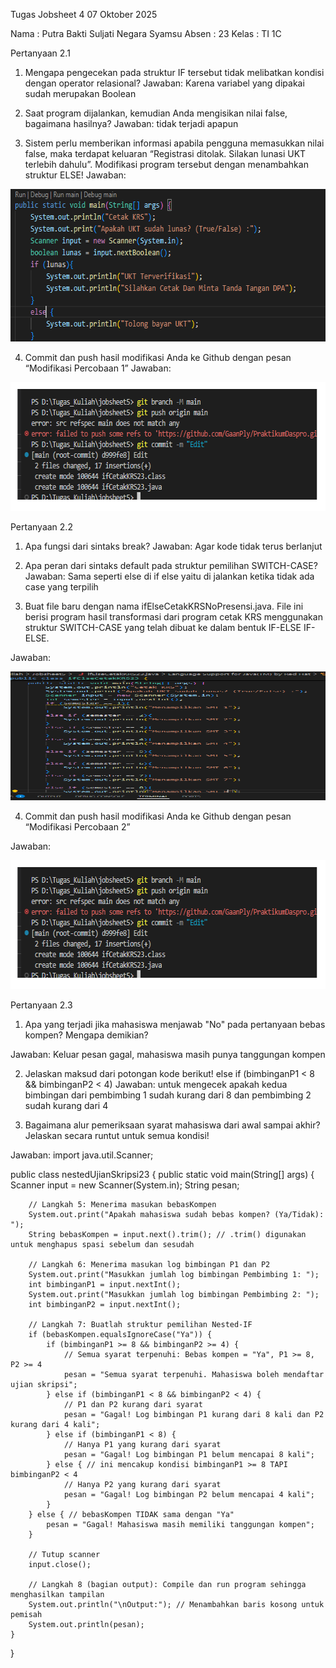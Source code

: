 Tugas Jobsheet 4
07 Oktober 2025

Nama	: Putra Bakti Suljati Negara Syamsu
Absen	: 23
Kelas	: TI 1C

Pertanyaan 2.1

1. Mengapa pengecekan pada struktur IF tersebut tidak melibatkan kondisi dengan operator relasional?
Jawaban:
Karena variabel yang dipakai sudah merupakan Boolean

2. Saat program dijalankan, kemudian Anda mengisikan nilai false, bagaimana hasilnya?
Jawaban:
tidak terjadi apapun

3. Sistem perlu memberikan informasi apabila pengguna memasukkan nilai false, maka terdapat keluaran “Registrasi ditolak. Silakan lunasi UKT terlebih dahulu”. Modifikasi program tersebut dengan menambahkan struktur ELSE!
Jawaban:

<img width="620" height="244" alt="image" src="/FOTO/SS1.png" />


4. Commit dan push hasil modifikasi Anda ke Github dengan pesan “Modifikasi Percobaan 1” 
Jawaban:

<img width="625" height="206" alt="image" src="/FOTO/SS2.png" />


Pertanyaan 2.2
	
1. Apa fungsi dari sintaks break?
Jawaban:
Agar kode tidak terus berlanjut

2. Apa peran dari sintaks default pada struktur pemilihan SWITCH-CASE?
Jawaban:
Sama seperti else di if else yaitu di jalankan ketika tidak ada case yang terpilih

3. Buat file baru dengan nama ifElseCetakKRSNoPresensi.java. File ini berisi program hasil transformasi dari program cetak KRS menggunakan struktur SWITCH-CASE yang telah dibuat ke dalam bentuk IF-ELSE IF-ELSE.

Jawaban:

<img width="625" height="206" alt="image" src="/FOTO/SS3.png" />

4. Commit dan push hasil modifikasi Anda ke Github dengan pesan “Modifikasi Percobaan 2” 

Jawaban:

<img width="625" height="206" alt="image" src="/FOTO/SS2.png" />

Pertanyaan 2.3
1. Apa yang terjadi jika mahasiswa menjawab "No" pada pertanyaan bebas kompen?
Mengapa demikian?

Jawaban:
Keluar pesan gagal, mahasiswa masih punya tanggungan kompen

2. Jelaskan maksud dari potongan kode berikut!
    else if (bimbinganP1 < 8 && bimbinganP2 < 4)
Jawaban:
untuk mengecek apakah kedua bimbingan dari pembimbing 1 sudah kurang dari 8 dan pembimbing 2 sudah kurang dari 4

3. Bagaimana alur pemeriksaan syarat mahasiswa dari awal sampai akhir? Jelaskan secara
runtut untuk semua kondisi!

Jawaban: 
import java.util.Scanner;

public class nestedUjianSkripsi23 {
    public static void main(String[] args) {
        Scanner input = new Scanner(System.in);
        String pesan;

        // Langkah 5: Menerima masukan bebasKompen
        System.out.print("Apakah mahasiswa sudah bebas kompen? (Ya/Tidak): ");
        String bebasKompen = input.next().trim(); // .trim() digunakan untuk menghapus spasi sebelum dan sesudah

        // Langkah 6: Menerima masukan log bimbingan P1 dan P2
        System.out.print("Masukkan jumlah log bimbingan Pembimbing 1: ");
        int bimbinganP1 = input.nextInt();
        System.out.print("Masukkan jumlah log bimbingan Pembimbing 2: ");
        int bimbinganP2 = input.nextInt();

        // Langkah 7: Buatlah struktur pemilihan Nested-IF
        if (bebasKompen.equalsIgnoreCase("Ya")) {
            if (bimbinganP1 >= 8 && bimbinganP2 >= 4) {
                // Semua syarat terpenuhi: Bebas kompen = "Ya", P1 >= 8, P2 >= 4
                pesan = "Semua syarat terpenuhi. Mahasiswa boleh mendaftar ujian skripsi";
            } else if (bimbinganP1 < 8 && bimbinganP2 < 4) {
                // P1 dan P2 kurang dari syarat
                pesan = "Gagal! Log bimbingan P1 kurang dari 8 kali dan P2 kurang dari 4 kali";
            } else if (bimbinganP1 < 8) {
                // Hanya P1 yang kurang dari syarat
                pesan = "Gagal! Log bimbingan P1 belum mencapai 8 kali";
            } else { // ini mencakup kondisi bimbinganP1 >= 8 TAPI bimbinganP2 < 4
                // Hanya P2 yang kurang dari syarat
                pesan = "Gagal! Log bimbingan P2 belum mencapai 4 kali";
            }
        } else { // bebasKompen TIDAK sama dengan "Ya"
            pesan = "Gagal! Mahasiswa masih memiliki tanggungan kompen";
        }

        // Tutup scanner
        input.close();

        // Langkah 8 (bagian output): Compile dan run program sehingga menghasilkan tampilan
        System.out.println("\nOutput:"); // Menambahkan baris kosong untuk pemisah
        System.out.println(pesan);
    }
}

